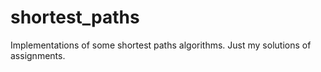 # shortest_paths
Implementations of some shortest paths algorithms. Just my solutions of assignments.
